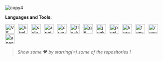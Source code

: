 ![copy4](https://user-images.githubusercontent.com/37544078/111061018-2049d500-84c7-11eb-98f9-5d09fc588fe6.png)

**Languages and Tools:**

<p align="left"><img height="30" width="30" alt="VS Code" src="https://user-images.githubusercontent.com/37544078/111061689-a287c880-84ca-11eb-96c7-a100940f48da.png" />&nbsp;&nbsp;&nbsp;<img height="30" width="30" alt="html" src="https://user-images.githubusercontent.com/37544078/111061849-5721ea00-84cb-11eb-9bea-3f5f146ceb8d.png"
/>&nbsp;&nbsp;&nbsp;<img height="30" width="30" alt="selenium" src="https://user-images.githubusercontent.com/28840761/89373854-572f5f80-d71c-11ea-8368-3846394b1948.png" />&nbsp;&nbsp;&nbsp;<img height="30" width="30" alt="appium" src="https://user-images.githubusercontent.com/28840761/89373836-53034200-d71c-11ea-90c2-8af982862024.png" />&nbsp;&nbsp;&nbsp;<img height="30" width="30" alt="cucumber" src="https://user-images.githubusercontent.com/28840761/89373837-53034200-d71c-11ea-8a99-a1c965213ebf.png" />&nbsp;&nbsp;&nbsp;<img height="30" width="30" alt="flask" src="https://user-images.githubusercontent.com/28840761/89373840-54346f00-d71c-11ea-8986-c7b64a757cfe.png" />&nbsp;&nbsp;&nbsp;<img height="30" width="30" alt="git" src="https://user-images.githubusercontent.com/28840761/89373842-54cd0580-d71c-11ea-9643-e145b5c4e727.png" />&nbsp;&nbsp;&nbsp;<img height="30" width="30" alt="jenkins" src="https://user-images.githubusercontent.com/28840761/89373845-55659c00-d71c-11ea-827a-a381e836e1d8.png" />&nbsp;&nbsp;&nbsp;<img height="30" width="30" alt="postgres" src="https://user-images.githubusercontent.com/28840761/89373848-55fe3280-d71c-11ea-93d1-b677877922e5.png" />&nbsp;&nbsp;&nbsp;<img height="30" width="30" alt="keras" src="https://user-images.githubusercontent.com/28840761/89373846-55fe3280-d71c-11ea-9b1b-bff36580c3e9.png" />&nbsp;&nbsp;&nbsp;<img height="30" width="30" alt="tensorflow" src="https://user-images.githubusercontent.com/28840761/89373857-57c7f600-d71c-11ea-9c55-201529a5d534.png" />&nbsp;&nbsp;&nbsp;<img height="30" width="30" alt="react" src="https://user-images.githubusercontent.com/28840761/89373852-5696c900-d71c-11ea-8d90-b469310bd189.png" />&nbsp;&nbsp;&nbsp;<img height="30" width="30" alt="apache-maven" src="https://user-images.githubusercontent.com/28840761/89373834-51d21500-d71c-11ea-8799-b80a6c095b67.png" />&nbsp;&nbsp;&nbsp;</p>




> *Show some ❤️ by starring(⭐) some of the repositories !*



